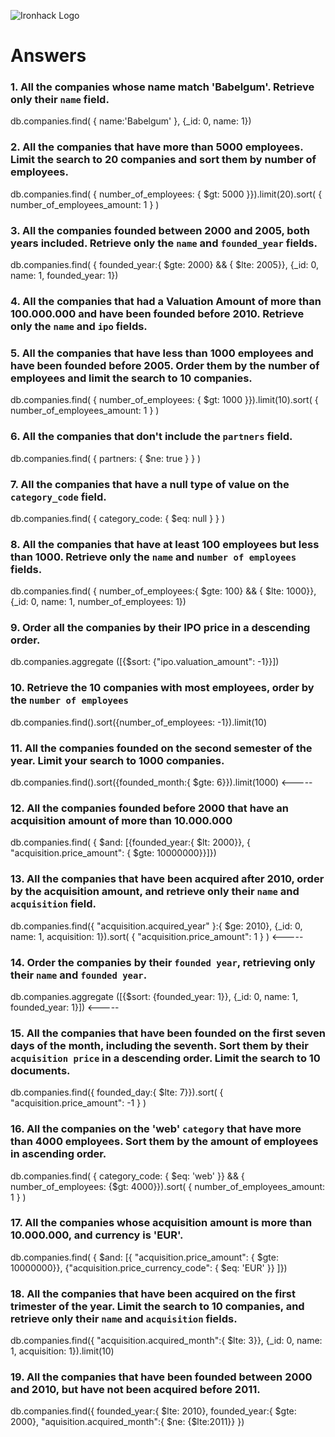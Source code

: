 ![Ironhack Logo](https://i.imgur.com/1QgrNNw.png)

# Answers

### 1. All the companies whose name match 'Babelgum'. Retrieve only their `name` field.

db.companies.find( { name:'Babelgum' }, {_id: 0, name: 1})

### 2. All the companies that have more than 5000 employees. Limit the search to 20 companies and sort them by **number of employees**.

db.companies.find( { number_of_employees: { $gt: 5000 }}).limit(20).sort( { number_of_employees_amount: 1 } )


### 3. All the companies founded between 2000 and 2005, both years included. Retrieve only the `name` and `founded_year` fields.

db.companies.find( { founded_year:{ $gte: 2000} && { $lte: 2005}}, {_id: 0, name: 1, founded_year: 1})

### 4. All the companies that had a Valuation Amount of more than 100.000.000 and have been founded before 2010. Retrieve only the `name` and `ipo` fields.

<!-- Your Code Goes Here -->

### 5. All the companies that have less than 1000 employees and have been founded before 2005. Order them by the number of employees and limit the search to 10 companies.

db.companies.find( { number_of_employees: { $gt: 1000 }}).limit(10).sort( { number_of_employees_amount: 1 } )

### 6. All the companies that don't include the `partners` field.

db.companies.find( { partners: { $ne: true } } )

### 7. All the companies that have a null type of value on the `category_code` field.

db.companies.find( { category_code: { $eq: null } } )

### 8. All the companies that have at least 100 employees but less than 1000. Retrieve only the `name` and `number of employees` fields.

db.companies.find( { number_of_employees:{ $gte: 100} && { $lte: 1000}}, {_id: 0, name: 1, number_of_employees: 1})

### 9. Order all the companies by their IPO price in a descending order.

db.companies.aggregate ([{$sort: {"ipo.valuation_amount": -1}}])

### 10. Retrieve the 10 companies with most employees, order by the `number of employees`

db.companies.find().sort({number_of_employees: -1}).limit(10)

### 11. All the companies founded on the second semester of the year. Limit your search to 1000 companies.

db.companies.find().sort({founded_month:{ $gte: 6}}).limit(1000) <-----

### 12. All the companies founded before 2000 that have an acquisition amount of more than 10.000.000

db.companies.find( { $and: [{founded_year:{ $lt: 2000}}, { "acquisition.price_amount": { $gte: 10000000}}]})

### 13. All the companies that have been acquired after 2010, order by the acquisition amount, and retrieve only their `name` and `acquisition` field.

db.companies.find({ "acquisition.acquired_year" }:{ $ge: 2010}, {_id: 0, name: 1, acquisition: 1}).sort( { "acquisition.price_amount": 1 } ) <-----

### 14. Order the companies by their `founded year`, retrieving only their `name` and `founded year`.

db.companies.aggregate ([{$sort: {founded_year: 1}}, {_id: 0, name: 1, founded_year: 1}]) <-----

### 15. All the companies that have been founded on the first seven days of the month, including the seventh. Sort them by their `acquisition price` in a descending order. Limit the search to 10 documents.

db.companies.find({ founded_day:{ $lte: 7}}).sort( { "acquisition.price_amount": -1 } )

### 16. All the companies on the 'web' `category` that have more than 4000 employees. Sort them by the amount of employees in ascending order.

db.companies.find( { category_code: { $eq: 'web' }} && { number_of_employees: {$gt: 4000}}).sort( { number_of_employees_amount: 1 } )

### 17. All the companies whose acquisition amount is more than 10.000.000, and currency is 'EUR'.

db.companies.find( { $and: [{ "acquisition.price_amount": { $gte: 10000000}}, {"acquisition.price_currency_code": { $eq: 'EUR' }} ]})

### 18. All the companies that have been acquired on the first trimester of the year. Limit the search to 10 companies, and retrieve only their `name` and `acquisition` fields.

db.companies.find({ "acquisition.acquired_month":{ $lte: 3}}, {_id: 0, name: 1, acquisition: 1}).limit(10)

### 19. All the companies that have been founded between 2000 and 2010, but have not been acquired before 2011.

db.companies.find({ founded_year:{ $lte: 2010}, founded_year:{ $gte: 2000}, "aquisition.acquired_month":{ $ne: {$lte:2011}} })
